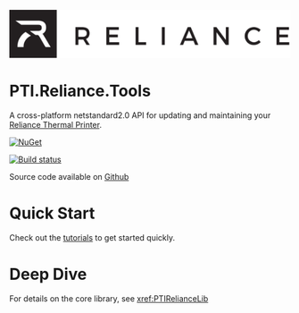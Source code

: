 ![Banner](images/banner.png)

# PTI.Reliance.Tools
A cross-platform netstandard2.0 API for updating and maintaining your [Reliance Thermal Printer](https://pyramidacceptors.com/products/reliance-thermal-printer).

[![NuGet](https://img.shields.io/nuget/v/PTIRelianceLib.svg?style=flat-square)](https://www.nuget.org/packages/PTIRelianceLib/)

[![Build status](https://ci.appveyor.com/api/projects/status/jjwwqnue2al1j5c5/branch/master?svg=true)](https://ci.appveyor.com/project/catodd/pti-reliance-tools/branch/master)

Source code available on [Github](https://github.com/PyramidTechnologies/PTI.Reliance.Tools)

# Quick Start
Check out the [tutorials](tutorials/intro.md) to get started quickly.

# Deep Dive
For details on the core library, see <xref:PTIRelianceLib>
